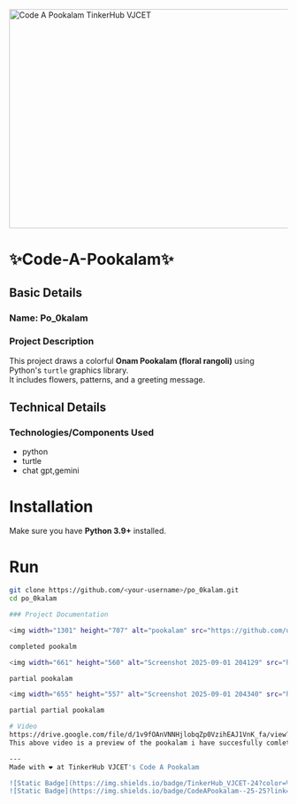 <img width="1584" height="396" alt="Code A Pookalam TinkerHub VJCET" src="https://github.com/user-attachments/assets/e41fa708-7d26-4651-ab16-91845893f422" />


# ✨Code-A-Pookalam✨


## Basic Details
### Name: Po_0kalam

### Project Description
This project draws a colorful **Onam Pookalam (floral rangoli)** using Python's `turtle` graphics library.  
It includes flowers, patterns, and a greeting message.  

## Technical Details
### Technologies/Components Used
- python
- turtle
- chat gpt,gemini

# Installation
Make sure you have **Python 3.9+** installed.

# Run
```bash
git clone https://github.com/<your-username>/po_0kalam.git
cd po_0kalam

### Project Documentation

<img width="1301" height="707" alt="pookalam" src="https://github.com/user-attachments/assets/9ba01bef-55d4-4986-94cf-2f1feb8f86a4" />

completed pookalm

<img width="661" height="560" alt="Screenshot 2025-09-01 204129" src="https://github.com/user-attachments/assets/41e902a3-96aa-47fa-9907-19d3fd183358" />

partial pookalam

<img width="655" height="557" alt="Screenshot 2025-09-01 204340" src="https://github.com/user-attachments/assets/883d179e-9d39-4b45-956a-1cae707173b7" />

partial partial pookalam

# Video
https://drive.google.com/file/d/1v9fOAnVNNHjlobqZp0VzihEAJ1VnK_fa/view?usp=sharing
This above video is a preview of the pookalam i have succesfully comleted.

---
Made with ❤️ at TinkerHub VJCET's Code A Pookalam 

![Static Badge](https://img.shields.io/badge/TinkerHub_VJCET-24?color=%23000000&link=https%3A%2F%2Fwww.tinkerhub.org%2F)
![Static Badge](https://img.shields.io/badge/CodeAPookalam--25-25?link=https%3A%2F%2Fwww.tinkerhub.org%2Fevents%2FQ2Q1TQKX6Q%2FUseless%2520Projects)
